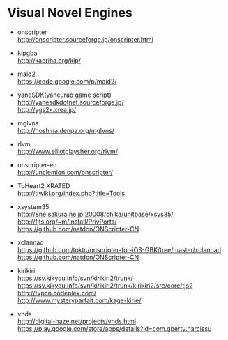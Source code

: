 # Visual Novel Engines  
* onscripter  
http://onscripter.sourceforge.jp/onscripter.html  

* kipgba  
http://kaoriha.org/kip/  

* maid2  
https://code.google.com/p/maid2/  

* yaneSDK(yaneurao game script)  
http://yanesdkdotnet.sourceforge.jp/  
http://ygs2k.xrea.jp/  

* mglvns  
http://hoshina.denpa.org/mglvns/  

* rlvm  
http://www.elliotglaysher.org/rlvm/

* onscripter-en  
http://unclemion.com/onscripter/   

* ToHeart2 XRATED  
http://tlwiki.org/index.php?title=Tools  

* xsystem35  
http://8ne.sakura.ne.jp:20008/chika/unitbase/xsys35/  
http://fjts.org/~m/Install/PrivPorts/  
https://github.com/natdon/ONScripter-CN  

* xclannad  
https://github.com/toktc/onscripter-for-iOS-GBK/tree/master/xclannad  
https://github.com/natdon/ONScripter-CN  

* kirikiri  
https://sv.kikyou.info/svn/kirikiri2/trunk/  
https://sv.kikyou.info/svn/kirikiri2/trunk/kirikiri2/src/core/tjs2  
http://tvpcn.codeplex.com/  
http://www.mysteryparfait.com/kage-kirie/  

* vnds  
http://digital-haze.net/projects/vnds.html  
https://play.google.com/store/apps/details?id=com.qberty.narcissu  
